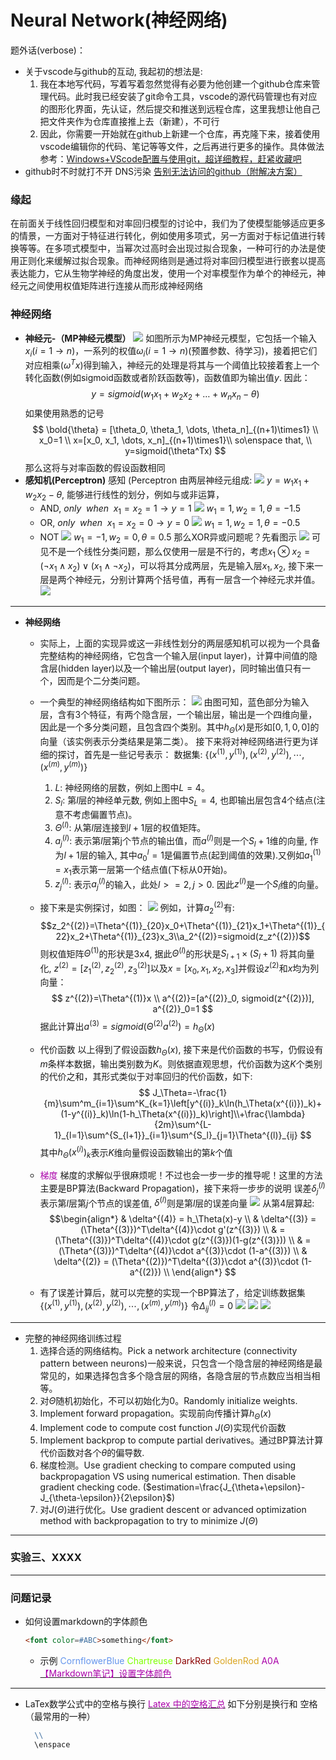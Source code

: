 # Neural Network(神经网络)
题外话(verbose)：
* 关于vscode与github的互动, 我起初的想法是:
  1. 我在本地写代码，写着写着忽然觉得有必要为他创建一个github仓库来管理代码。此时我已经安装了git命令工具，vscode的源代码管理也有对应的图形化界面，先认证，然后提交和推送到远程仓库，这里我想让他自己把文件夹作为仓库直接推上去（新建），不可行
  2. 因此，你需要一开始就在github上新建一个仓库，再克隆下来，接着使用vscode编辑你的代码、笔记等等文件，之后再进行更多的操作。具体做法参考：[Windows+VScode配置与使用git，超详细教程，赶紧收藏吧](https://blog.csdn.net/czjl6886/article/details/122129576)
* github时不时就打不开 DNS污染
  [告别无法访问的github（附解决方案）](https://cloud.tencent.com/developer/article/1904883)

### 缘起
在前面关于线性回归模型和对率回归模型的讨论中，我们为了使模型能够适应更多的情景，一方面对于特征进行转化，例如使用多项式，另一方面对于标记值进行转换等等。在多项式模型中，当幂次过高时会出现过拟合现象，一种可行的办法是使用正则化来缓解过拟合现象。而神经网络则是通过将对率回归模型进行嵌套以提高表达能力，它从生物学神经的角度出发，使用一个对率模型作为单个的神经元，神经元之间使用权值矩阵进行连接从而形成神经网络

### 神经网络
* **神经元-（MP神经元模型）**
  ![](https://files.mdnice.com/user/35698/e7b9d9ed-4c65-4482-8cd3-9736af369472.png)
  如图所示为MP神经元模型，它包括一个输入$x_i(i=1\rightarrow n)$，一系列的权值$\omega_i(i=1\rightarrow n)$(预置参数、待学习)，接着把它们对应相乘($\omega^Tx$)得到输入，神经元的处理是将其与一个阈值比较接着套上一个转化函数(例如sigmoid函数或者阶跃函数等)，函数值即为输出值$y$.
  因此：
  $$
  y=sigmoid(w_1x_1+w_2x_2+\dots+w_nx_n-\theta)
  $$
  如果使用熟悉的记号
  $$
  \bold{\theta} = [\theta_0, \theta_1, \dots, \theta_n]_{(n+1)\times1} \\
  x_0=1 \\
  x=[x_0, x_1, \dots, x_n]_{(n+1)\times1}\\
  so\enspace that, \\
  y=sigmoid(\theta^Tx)
  $$
  那么这将与对率函数的假设函数相同
* **感知机(Perceptron)**
  感知 (Perceptron 由两层神经元组成:
  ![](https://files.mdnice.com/user/35698/7c99728e-217c-4383-ac3b-bd797b5d326c.png)
  $y=w_1x_1+w_2x_2-\theta$, 能够进行线性的划分，例如与或非运算，
  * AND, $only\enspace when\enspace x_1=x_2=1\rightarrow y=1$
    ![](https://files.mdnice.com/user/35698/f0efad5f-5552-4ba5-ba7d-9c66e4b0eac4.png)
    $w_1=1, w_2=1, \theta=-1.5$
  * OR, $only\enspace when\enspace x_1=x_2=0\rightarrow y=0$
  ![](https://files.mdnice.com/user/35698/76295f0f-11d5-45b7-a2f5-3bace948af0d.png)
  $w_1=1, w_2=1, \theta=-0.5$
  * NOT
  ![](https://files.mdnice.com/user/35698/3e601006-e1b4-474d-985c-dcb684743c39.png)
  $w_1=-1, w_2=0, \theta=0.5$
  那么XOR异或问题呢？先看图示
  ![](https://files.mdnice.com/user/35698/bd418492-e504-43c4-8b57-9fc88996d106.png)
  可见不是一个线性分类问题，那么仅使用一层是不行的，考虑$x_1\otimes x_2 = (\lnot x_1\land x_2)\lor(x_1\land\lnot x_2)$，可以将其分成两层，先是输入层$x_1,x_2$, 接下来一层是两个神经元，分别计算两个括号值，再有一层含一个神经元求并值。
  ![](https://files.mdnice.com/user/35698/49465e3c-bebb-40df-ada5-9c5f67a88c3b.png)
---
* **神经网络**
  * 实际上，上面的实现异或这一非线性划分的两层感知机可以视为一个具备完整结构的神经网络，它包含一个输入层(input layer)，计算中间值的隐含层(hidden layer)以及一个输出层(output layer)，同时输出值只有一个，因而是个二分类问题。
  * 一个典型的神经网络结构如下图所示：
  ![](https://files.mdnice.com/user/35698/79339480-9e90-4443-95ab-86564029a585.png)
  由图可知，蓝色部分为输入层，含有3个特征，有两个隐含层，一个输出层，输出是一个四维向量，因此是一个多分类问题，且包含四个类别。其中$h_{\Theta}(x)$是形如$[0,1,0,0]$的向量（该实例表示分类结果是第二类）。
  接下来将对神经网络进行更为详细的探讨，首先是一些记号表示：
    数据集: $\{(x^{(1)}, y^{(1)}), (x^{(2)}, y^{(2)}), \cdots, (x^{(m)}, y^{(m)})\}$
    1. $L$: 神经网络的层数，例如上图中$L=4$。
    2. $S_l$: 第$l$层的神经单元数, 例如上图中$S_L=4$, 也即输出层包含4个结点(注意不考虑偏置节点)。
    3. $\Theta^{(l)}$: 从第$l$层连接到$l+1$层的权值矩阵。
    4. $a^{(l)}_j$: 表示第$l$层第j个节点的输出值，而$a^{(l)}$则是一个$S_l+1$维的向量, 作为$l+1$层的输入, 其中$a^{l}_0=1$是偏置节点(起到阈值的效果).又例如$a^{(1)}_1=x_1$表示第一层第一个结点值(下标从0开始)。
    5. $z^{(l)}_j$: 表示$a^{(l)}_j$的输入，此处$l>=2, j>0$. 因此$z^{(l)}$是一个$S_l$维的向量。
  * 接下来是实例探讨，如图：
    ![](https://files.mdnice.com/user/35698/0cc01571-f1de-44ff-bb97-e7653ed8e441.png)
    例如，计算$a_2^{(2)}$有:
    $$z_2^{(2)}=\Theta^{(1)}_{20}x_0+\Theta^{(1)}_{21}x_1+\Theta^{(1)}_{22}x_2+\Theta^{(1)}_{23}x_3\\a_2^{(2)}=sigmoid(z_z^{(2)})$$
    则权值矩阵$\Theta^{(1)}$的形状是3x4, 据此$\Theta^{(l)}$的形状是$S_{l+1}\times(S_l+1)$
    将其向量化, $z^{(2)}=[z^{(2)}_1, z^{(2)}_2, z^{(2)}_3]$以及$x=[x_0, x_1, x_2, x_3]$并假设$z^{(2)}$和$x$均为列向量：
    $$
    z^{(2)}=\Theta^{(1)}x \\
    a^{(2)}=[a^{(2)}_0, sigmoid(z^{(2)})], a^{(2)}_0=1
    $$
    据此计算出$a^{(3)} = sigmoid(\Theta^{(2)}a^{(2)})=h_\Theta(x)$

  * 代价函数
    以上得到了假设函数$h_\Theta(x)$, 接下来是代价函数的书写，仍假设有$m$条样本数据，输出类别数为$K$。则依据直观思想，代价函数为这$K$个类别的代价之和，其形式类似于对率回归的代价函数，如下:
    $$
      J_\Theta=-\frac{1}{m}\sum^m_{i=1}\sum^K_{k=1}\left[y^{(i)}_k\ln(h_\Theta(x^{(i)})_k)+(1-y^{(i)}_k)\ln(1-h_\Theta(x^{(i)})_k)\right]\\+\frac{\lambda}{2m}\sum^{L-1}_{l=1}\sum^{S_{l+1}}_{i=1}\sum^{S_l}_{j=1}\Theta^{(l)}_{ij}
    $$
    其中$h_\Theta(x^{(i)})_k$表示$K$维向量假设函数输出的第$k$个值
  * <font color = #A0A>梯度</font>
    梯度的求解似乎很麻烦呢！不过也会一步一步的推导呢！这里的方法主要是BP算法(Backward Propagation)，接下来将一步步的说明
    误差$\delta_j^{(l)}$表示第$l$层第$j$个节点的误差值, $\delta^{(l)}$则是第$l$层的误差向量
    ![](https://files.mdnice.com/user/35698/a1a69877-6592-46a5-ad54-b304218ca579.png)
    从第4层算起:
    $$\begin{align*}
        & \delta^{(4)} = h_\Theta(x)-y \\
        & \delta^{(3)} = (\Theta^{(3)})^T\delta^{(4)}\cdot g'(z^{(3)}) \\
        & =(\Theta^{(3)})^T\delta^{(4)}\cdot g(z^{(3)})(1-g(z^{(3)})) \\
        & = (\Theta^{(3)})^T\delta^{(4)}\cdot a^{(3)}\cdot (1-a^{(3)}) \\
        & \delta^{(2)} = (\Theta^{(2)})^T\delta^{(3)}\cdot a^{(3)}\cdot (1-a^{(2)}) \\
    \end{align*}
    $$
  * 有了误差计算后，就可以完整的实现一个BP算法了，给定训练数据集$\{(x^{(1)}, y^{(1)}), (x^{(2)}, y^{(2)}), \cdots, (x^{(m)}, y^{(m)})\}$
  令$\Delta_{ij}^{(l)}=0$
  ![](https://files.mdnice.com/user/35698/9aae86be-411b-47f7-91bf-1036625f2912.png)
  ![](https://files.mdnice.com/user/35698/2cbbe77c-5dd3-4ae6-86ca-39bca3f80ed0.png)
  ![](https://files.mdnice.com/user/35698/51601ecd-33bd-4f39-ae6f-a6d98f74d427.png)
---
* 完整的神经网络训练过程
    1. 选择合适的网络结构。Pick a network architecture (connectivity pattern between neurons)一般来说，只包含一个隐含层的神经网络是最常见的，如果选择包含多个隐含层的网络，各隐含层的节点数应当相当相等。
    2. 对$\Theta$随机初始化，不可以初始化为0。Randomly initialize weights. 
    3. Implement forward propagation。实现前向传播计算$h_\Theta(x)$
    4. Implement code to compute cost function $J(\Theta)$实现代价函数
    5. Implement backprop to compute partial derivatives。通过BP算法计算代价函数对各个$\theta$的偏导数.
    6. 梯度检测。Use gradient checking to compare computed using backpropagation VS using  numerical estimation. Then disable gradient checking code. ($estimation=\frac{J_{\theta+\epsilon}-J_{\theta-\epsilon}}{2\epsilon}$)
    7. 对$J(\Theta)$进行优化。Use gradient descent or advanced optimization method with backpropagation to try to  minimize $J(\Theta)$

---
### 实验三、XXXX
---
### 问题记录
* 如何设置markdown的字体颜色
    ```html
    <font color=#ABC>something</font>
    ```
    * 示例
    <font color=CornflowerBlue>CornflowerBlue</font>
    <font color=Chartreuse>Chartreuse</font>
    <font color=DarkRed>DarkRed</font>
    <font color=GoldenRod>GoldenRod</font>
    <font color=#A0A>A0A</font>
    [<font color = #A0A>【Markdown笔记】设置字体颜色</font>](https://blog.csdn.net/u012028275/article/details/115445362)
---
* LaTex数学公式中的空格与换行
  [<font color = #A0A>Latex 中的空格汇总</font>](https://blog.csdn.net/hysterisis/article/details/114123131)
  如下分别是换行和 空格（最常用的一种）
  ```markdown
    \\
    \enspace
  ```
